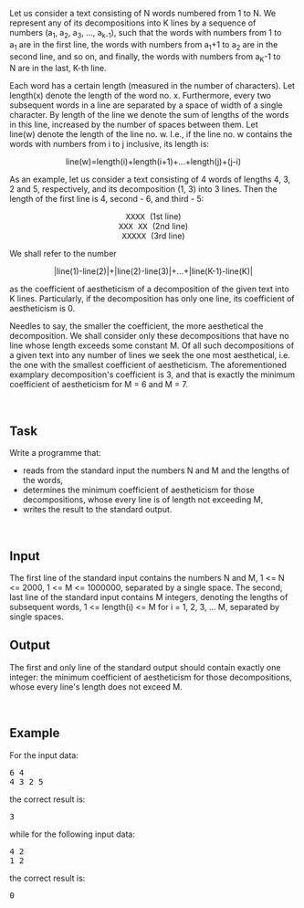 <p>Let us consider a text consisting of N&nbsp;words numbered from 1&nbsp;to N. We represent any of its decompositions into&nbsp;<span>K</span>&nbsp;lines by a sequence of numbers&nbsp;<span>(a<sub>1</sub>, a<sub>2</sub>, a<sub>3</sub>, ..., a<sub>k-1</sub>)</span>, such that the words with numbers from 1&nbsp;to a<sub>1</sub>&nbsp;are in the first line, the words with numbers from a<sub>1</sub>+1&nbsp;to a<sub>2</sub>&nbsp;are in the second line, and so on, and finally, the words with numbers from a<sub>K</sub>-1&nbsp;to N&nbsp;are in the last, K-th line.</p>
<p>Each word has a certain length (measured in the number of characters). Let length(x)&nbsp;denote the length of the word no. x. Furthermore, every two subsequent words in a line are separated by a space of width of a single character. By length of the line we denote the sum of lengths of the words in this line, increased by the number of spaces between them. Let line(w)&nbsp;denote the length of the line no. w. I.e., if the line no. w&nbsp;contains the words with numbers from i&nbsp;to j&nbsp;inclusive, its length is:</p>
<p style="text-align: center;">line(w)=length(i)+length(i+1)+...+length(j)+(j-i)</p>
<p>As an example, let us consider a text consisting of 4&nbsp;words of lengths 4, 3, 2&nbsp;and 5, respectively, and its decomposition (1, 3)&nbsp;into 3&nbsp;lines. Then the length of the first line is 4, second - 6, and third - 5:</p>
<p style="text-align: center;"><tt>XXXX&nbsp;</tt>(1st line)<br><tt>XXX XX&nbsp;</tt>(2nd line)<br><tt>XXXXX&nbsp;</tt>(3rd line)</p>
<p>We shall refer to the number</p>
<p style="text-align: center;">|line(1)-line(2)|+|line(2)-line(3)|+...+|line(K-1)-line(K)|</p>
<p>as the coefficient of aestheticism of a decomposition of the given text into K&nbsp;lines. Particularly, if the decomposition has only one line, its coefficient of aestheticism is 0.</p>
<p>Needles to say, the smaller the coefficient, the more aesthetical the decomposition. We shall consider only these decompositions that have no line whose length exceeds some constant M. Of all such decompositions of a given text into any number of lines we seek the one most aesthetical, i.e. the one with the smallest coefficient of aestheticism. The aforementioned examplary decomposition's coefficient is 3, and that is exactly the minimum coefficient of aestheticism for M = 6&nbsp;and M = 7.</p>
<p>&nbsp;</p>
<h2>Task</h2>
<p>Write a programme that:</p>
<ul>
<li>reads from the standard input the numbers N&nbsp;and M&nbsp;and the lengths of the words,</li>
<li>determines the minimum coefficient of aestheticism for those decompositions, whose every line is of length not exceeding M,</li>
<li>writes the result to the standard output.</li>
</ul>
<p>&nbsp;</p>
<h2>Input</h2>
<p>The first line of the standard input contains the numbers N&nbsp;and M, 1 &lt;= N &lt;= 2000, 1 &lt;= M &lt;= 1000000, separated by a single space. The second, last line of the standard input contains M&nbsp;integers, denoting the lengths of subsequent words, 1 &lt;= length(i) &lt;= M&nbsp;for i = 1, 2, 3, ... M, separated by single spaces.</p>
<h2>Output</h2>
<p>The first and only line of the standard output should contain exactly one integer: the minimum coefficient of aestheticism for those decompositions, whose every line's length does not exceed M.</p>
<p>&nbsp;</p>
<h2>Example</h2>
<p>For the input data:</p>
<pre>6 4
4 3 2 5</pre>
<p>the correct result is:</p>
<pre>3</pre>
<p>while for the following input data:</p>
<pre>4 2
1 2</pre>
<p>the correct result is:</p>
<pre>0</pre>